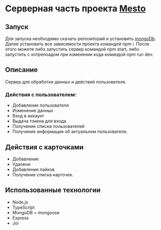 # Серверная часть проекта [Mesto](https://github.com/K0nstant1nS/mesto-project)

## Запуск

Для запуска необходимо скачать репозиторий и установить [mongoDb](https://www.mongodb.com/try/download/community). Далее установить все зависимости проекта командой npm i. 
После этого можете либо запустить сервер командой npm start, либо запустить с хотрелоадом при изменении кода командой npm run dev.

## Описание

Сервер для обработки данных и действий пользователя.
### Действия с пользователем:
* Добавление пользователя
* Изменение данных
* Вход в аккаунт
* Выдача токена для входа
* Получение списка пользователей
* Получение информации об актуальном пользователе.

## Действия с карточками
* Добавление
* Удалени
* Добавление лайков
* Получение списка карточек.

## Использованные технологии 

* Node.js
* TypeScript
* MongoDB + mongoose
* Express
* Joi

